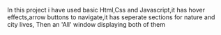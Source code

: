 In this project i have used basic Html,Css and Javascript,it has hover effects,arrow buttons to navigate,it has  seperate sections for nature and city lives,
Then an 'All' window displaying both of them

